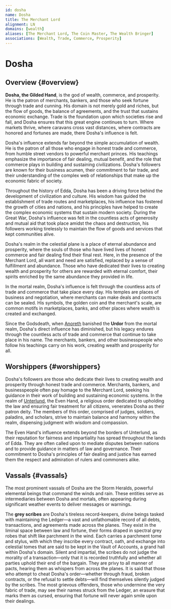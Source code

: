 ```yaml
---
id: dosha
name: Dosha
title: The Merchant Lord
alignment: LN
domains: [wealth]
aliases: [The Merchant Lord, The Coin Master, The Wealth Bringer]
associations: [Wealth, Trade, Commerce, Prosperity]
---
```


# Dosha

## Overview {#overview}

**Dosha, the Gilded Hand**, is the god of wealth, commerce, and prosperity. He is the patron of merchants, bankers, and those who seek fortune through trade and cunning. His domain is not merely gold and riches, but the flow of goods, the balance of agreements, and the trust that sustains economic exchange. Trade is the foundation upon which societies rise and fall, and Dosha ensures that this great engine continues to turn. Where markets thrive, where caravans cross vast distances, where contracts are honored and fortunes are made, there Dosha's influence is felt.

Dosha's influence extends far beyond the simple accumulation of wealth. He is the patron of all those who engage in honest trade and commerce, from humble street vendors to powerful merchant princes. His teachings emphasize the importance of fair dealing, mutual benefit, and the role that commerce plays in building and sustaining civilizations. Dosha's followers are known for their business acumen, their commitment to fair trade, and their understanding of the complex web of relationships that make up the economic fabric of society.

Throughout the history of Edda, Dosha has been a driving force behind the development of civilization and culture. His wisdom has guided the establishment of trade routes and marketplaces, his influence has fostered the growth of cities and nations, and his principles have helped to create the complex economic systems that sustain modern society. During the Great War, Dosha's influence was felt in the countless acts of generosity and mutual aid that took place amidst the chaos and destruction, his followers working tirelessly to maintain the flow of goods and services that kept communities alive.

Dosha's realm in the celestial plane is a place of eternal abundance and prosperity, where the souls of those who have lived lives of honest commerce and fair dealing find their final rest. Here, in the presence of the Merchant Lord, all want and need are satisfied, replaced by a sense of fulfillment and abundance. Those who have dedicated their lives to creating wealth and prosperity for others are rewarded with eternal comfort, their spirits enriched by the same abundance they provided in life.

In the mortal realm, Dosha's influence is felt through the countless acts of trade and commerce that take place every day. His temples are places of business and negotiation, where merchants can make deals and contracts can be sealed. His symbols, the golden coin and the merchant's scale, are common motifs in marketplaces, banks, and other places where wealth is created and exchanged.

Since the Godsdeath, when [Anoreth](/gods/anoreth) banished the **Urdor** from the mortal realm, Dosha's direct influence has diminished, but his legacy endures through the countless acts of trade and commerce that continue to take place in his name. The merchants, bankers, and other businesspeople who follow his teachings carry on his work, creating wealth and prosperity for all.

## Worshippers {#worshippers}

Dosha's followers are those who dedicate their lives to creating wealth and prosperity through honest trade and commerce. Merchants, bankers, and businesspeople often pay homage to the Merchant Lord, seeking his guidance in their work of building and sustaining economic systems. In the realm of [Unterlund](/lands/unterlund), the Even Hand, a religious order dedicated to upholding the law and ensuring fair treatment for all citizens, venerates Dosha as their patron deity. The members of this order, comprised of judges, soldiers, paladins, and scholars, strive to maintain balance and harmony within the realm, dispensing judgment with wisdom and compassion.

The Even Hand's influence extends beyond the borders of Unterlund, as their reputation for fairness and impartiality has spread throughout the lands of Edda. They are often called upon to mediate disputes between nations and to provide guidance in matters of law and governance. Their commitment to Dosha's principles of fair dealing and justice has earned them the respect and admiration of rulers and commoners alike.

## Vassals {#vassals}

The most prominent vassals of Dosha are the Storm Heralds, powerful elemental beings that command the winds and rain. These entities serve as intermediaries between Dosha and mortals, often appearing during significant weather events to deliver messages or warnings.

The **grey scribes** are Dosha's tireless record-keepers, divine beings tasked with maintaining the Ledger—a vast and unfathomable record of all debts, transactions, and agreements made across the planes. They exist in the liminal space between law and fortune, their forms draped in spectral grey robes that shift like parchment in the wind. Each carries a parchment tome and stylus, with which they inscribe every contract, oath, and exchange into celestial tomes that are said to be kept in the Vault of Accounts, a grand hall within Dosha's domain. Silent and impartial, the scribes do not judge the morality of a transaction—only that it is recorded truthfully and whether all parties uphold their end of the bargain. They are privy to all manner of pacts, hearing them as whispers from across the planes. It is said that those who attempt to cheat Dosha's order—whether through fraud, broken contracts, or the refusal to settle debts—will find themselves silently judged by the scribes. The most grievous offenders, those who undermine the very fabric of trade, may see their names struck from the Ledger, an erasure that marks them as cursed, ensuring that fortune will never again smile upon their dealings. 